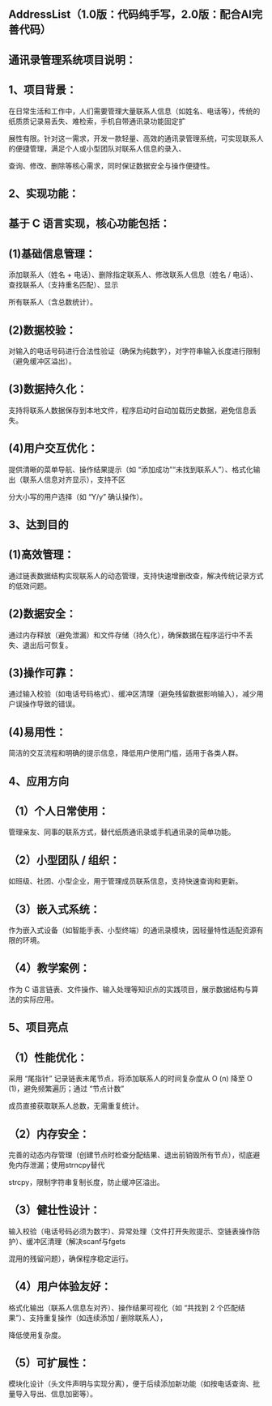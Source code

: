 ## AddressList（1.0版：代码纯手写，2.0版：配合AI完善代码）

## 通讯录管理系统项目说明：

## 1、项目背景：

在日常生活和工作中，人们需要管理大量联系人信息（如姓名、电话等），传统的纸质质记录易丢失、难检索，手机自带通讯录功能固定扩

展性有限。针对这一需求，开发一款轻量、高效的通讯录管理系统，可实现联系人的便捷管理，满足个人或小型团队对联系人信息的录入、

查询、修改、删除等核心需求，同时保证数据安全与操作便捷性。

## 2、实现功能：

## 基于 C 语言实现，核心功能包括：

## (1)基础信息管理：

添加联系人（姓名 + 电话）、删除指定联系人、修改联系人信息（姓名 / 电话）、查找联系人（支持重名匹配）、显示

所有联系人（含总数统计）。

## (2)数据校验：

对输入的电话号码进行合法性验证（确保为纯数字），对字符串输入长度进行限制（避免缓冲区溢出）。

## (3)数据持久化：

支持将联系人数据保存到本地文件，程序启动时自动加载历史数据，避免信息丢失。

## (4)用户交互优化：

提供清晰的菜单导航、操作结果提示（如 “添加成功”“未找到联系人”）、格式化输出（联系人信息对齐显示），支持不区

分大小写的用户选择（如 “Y/y” 确认操作）。

## 3、达到目的

## (1)高效管理：

通过链表数据结构实现联系人的动态管理，支持快速增删改查，解决传统记录方式的低效问题。

## (2)数据安全：

通过内存释放（避免泄漏）和文件存储（持久化），确保数据在程序运行中不丢失、退出后可恢复。

## (3)操作可靠：

通过输入校验（如电话号码格式）、缓冲区清理（避免残留数据影响输入），减少用户误操作导致的错误。

## (4)易用性：

简洁的交互流程和明确的提示信息，降低用户使用门槛，适用于各类人群。

## 4、应用方向

## （1）个人日常使用：

管理亲友、同事的联系方式，替代纸质通讯录或手机通讯录的简单功能。

## （2）小型团队 / 组织：

如班级、社团、小型企业，用于管理成员联系信息，支持快速查询和更新。

## （3）嵌入式系统：

作为嵌入式设备（如智能手表、小型终端）的通讯录模块，因轻量特性适配资源有限的环境。

## （4）教学案例：

作为 C 语言链表、文件操作、输入处理等知识点的实践项目，展示数据结构与算法的实际应用。

## 5、项目亮点

## （1）性能优化：

采用 “尾指针” 记录链表末尾节点，将添加联系人的时间复杂度从 O (n) 降至 O (1)，避免频繁遍历；通过 “节点计数”

成员直接获取联系人总数，无需重复统计。

## （2）内存安全：

完善的动态内存管理（创建节点时检查分配结果、退出前销毁所有节点），彻底避免内存泄漏；使用strncpy替代

strcpy，限制字符串复制长度，防止缓冲区溢出。

## （3）健壮性设计：

输入校验（电话号码必须为数字）、异常处理（文件打开失败提示、空链表操作防护）、缓冲区清理（解决scanf与fgets

混用的残留问题），确保程序稳定运行。

## （4）用户体验友好：

格式化输出（联系人信息左对齐）、操作结果可视化（如 “共找到 2 个匹配结果”）、支持重复操作（如连续添加 / 删除联系人），

降低使用复杂度。

## （5）可扩展性：

模块化设计（头文件声明与实现分离），便于后续添加新功能（如按电话查询、批量导入导出、信息加密等）。
